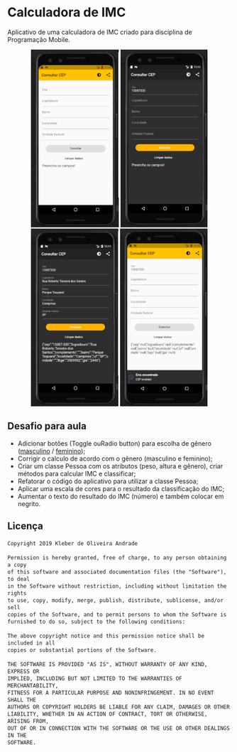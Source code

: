 # Calculadora de IMC

Aplicativo de uma calculadora de IMC criado para disciplina de Programação Mobile.

<p align="center">
    <img src="https://github.com/MateusPalomo/Consultar-CEP/blob/master/images/screen1.PNG" height="400"/>
    <img align="left" "src="https://media.giphy.com/media/Z9KdG7wGi40oupWKGc/giphy.gif" height="400" />
    <img src="https://github.com/MateusPalomo/Consultar-CEP/blob/master/images/screen2.PNG" height="400"/>
    <img src="https://github.com/MateusPalomo/Consultar-CEP/blob/master/images/screen3.PNG" height="400"/>
    <img src="https://github.com/MateusPalomo/Consultar-CEP/blob/master/images/screen4.PNG" height="400"/>
    
    
</p>

## Desafio para aula

*   Adicionar botões (Toggle ouRadio button) para escolha de gênero ([masculino](https://indicedemassacorporal.com/movel/calculo-imc-masculino.html) / [feminino](https://indicedemassacorporal.com/movel/calculo-imc-feminino.html));
*   Corrigir o calculo de acordo com o gênero (masculino e feminino);
*   Criar um classe Pessoa com os atributos (peso, altura e gênero), criar métodos para calcular IMC e classificar;
*   Refatorar o código do aplicativo para utilizar a classe Pessoa;
*   Aplicar uma escala de cores para o resultado da classificação do IMC;
*   Aumentar o texto do resultado do IMC (número) e também colocar em negrito.

## Licença

    Copyright 2019 Kleber de Oliveira Andrade
    
    Permission is hereby granted, free of charge, to any person obtaining a copy
    of this software and associated documentation files (the "Software"), to deal
    in the Software without restriction, including without limitation the rights
    to use, copy, modify, merge, publish, distribute, sublicense, and/or sell
    copies of the Software, and to permit persons to whom the Software is
    furnished to do so, subject to the following conditions:
    
    The above copyright notice and this permission notice shall be included in all
    copies or substantial portions of the Software.
    
    THE SOFTWARE IS PROVIDED "AS IS", WITHOUT WARRANTY OF ANY KIND, EXPRESS OR
    IMPLIED, INCLUDING BUT NOT LIMITED TO THE WARRANTIES OF MERCHANTABILITY,
    FITNESS FOR A PARTICULAR PURPOSE AND NONINFRINGEMENT. IN NO EVENT SHALL THE
    AUTHORS OR COPYRIGHT HOLDERS BE LIABLE FOR ANY CLAIM, DAMAGES OR OTHER
    LIABILITY, WHETHER IN AN ACTION OF CONTRACT, TORT OR OTHERWISE, ARISING FROM,
    OUT OF OR IN CONNECTION WITH THE SOFTWARE OR THE USE OR OTHER DEALINGS IN THE
    SOFTWARE.
